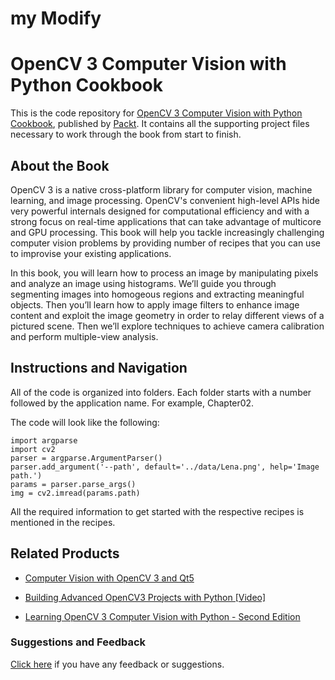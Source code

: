 # my Modify

# OpenCV 3 Computer Vision with Python Cookbook
This is the code repository for [OpenCV 3 Computer Vision with Python Cookbook](https://www.packtpub.com/application-development/opencv-3-computer-vision-python-cookbook?utm_source=github&utm_medium=repository&utm_campaign=9781788474443), published by [Packt](https://www.packtpub.com/?utm_source=github). It contains all the supporting project files necessary to work through the book from start to finish.
## About the Book
OpenCV 3 is a native cross-platform library for computer vision, machine learning, and image processing. OpenCV's convenient high-level APIs hide very powerful internals designed for computational efficiency and with a strong focus on real-time applications that can take advantage of multicore and GPU processing. This book will help you tackle increasingly challenging computer vision problems by providing number of recipes that you can use to improvise your existing applications.

In this book, you will learn how to process an image by manipulating pixels and analyze an image using histograms. We’ll guide you through segmenting images into homogeous regions and extracting meaningful objects. Then you’ll learn how to apply image filters to enhance image content and exploit the image geometry in order to relay different views of a pictured scene. Then we’ll explore techniques to achieve camera calibration and perform multiple-view analysis.
## Instructions and Navigation
All of the code is organized into folders. Each folder starts with a number followed by the application name. For example, Chapter02.



The code will look like the following:
```
import argparse
import cv2
parser = argparse.ArgumentParser()
parser.add_argument('--path', default='../data/Lena.png', help='Image path.')
params = parser.parse_args()
img = cv2.imread(params.path)
```

All the required information to get started with the respective recipes is mentioned in the recipes.

## Related Products
* [Computer Vision with OpenCV 3 and Qt5](https://www.packtpub.com/application-development/computer-vision-opencv-3-and-qt5?utm_source=github&utm_medium=repository&utm_campaign=9781788472395)

* [Building Advanced OpenCV3 Projects with Python [Video]](https://www.packtpub.com/application-development/building-advanced-opencv3-projects-python-video?utm_source=github&utm_medium=repository&utm_campaign=9781788394291)

* [Learning OpenCV 3 Computer Vision with Python - Second Edition](https://www.packtpub.com/application-development/learning-opencv-3-computer-vision-python-second-edition?utm_source=github&utm_medium=repository&utm_campaign=9781785283840)

### Suggestions and Feedback
[Click here](https://docs.google.com/forms/d/e/1FAIpQLSe5qwunkGf6PUvzPirPDtuy1Du5Rlzew23UBp2S-P3wB-GcwQ/viewform) if you have any feedback or suggestions.
